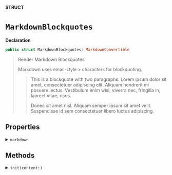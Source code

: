 **STRUCT**
# `MarkdownBlockquotes`

**Declaration**
```swift
public struct MarkdownBlockquotes: MarkdownConvertible
```

> Render Markdown Blockquotes
>
> Markdown uses email-style > characters for blockquoting.
>
> > This is a blockquote with two paragraphs. Lorem ipsum dolor sit amet,
> > consectetuer adipiscing elit. Aliquam hendrerit mi posuere lectus.
> > Vestibulum enim wisi, viverra nec, fringilla in, laoreet vitae, risus.
> >
> > Donec sit amet nisl. Aliquam semper ipsum sit amet velit. Suspendisse
> > id sem consectetuer libero luctus adipiscing.

## Properties
<details><summary><code>markdown</code></summary>

**Declaration**
```swift
public var markdown: String
```

> Generated Markdown output
</details>

## Methods
<details><summary><code>init(content:)</code></summary>

**Declaration**
```swift
public init(content: MarkdownConvertible)
```

> MarkdownBlockquotes initializer
>
> - Parameter content: Content to be block-quoted with '> '

#### Parameters
| Name | Description |
| ---- | ----------- |
| content | Content to be block-quoted with ’> ’ |
</details>